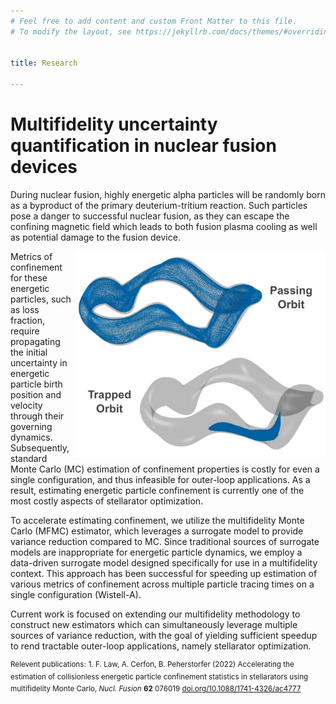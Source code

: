 ```yaml
---
# Feel free to add content and custom Front Matter to this file.
# To modify the layout, see https://jekyllrb.com/docs/themes/#overriding-theme-defaults


title: Research

---
```


# Multifidelity uncertainty quantification in nuclear fusion devices

During nuclear fusion, highly energetic alpha particles will be randomly born as a byproduct of the primary deuterium-tritium reaction. Such particles pose a danger to successful nuclear fusion, as they can escape the confining magnetic field which leads to both fusion plasma cooling as well as potential damage to the fusion device.

<img align="right" width="400" src="images/passing-trapped-3D.png">

Metrics of confinement for these energetic particles, such as loss fraction, require propagating the initial uncertainty in energetic particle birth position and velocity through their governing dynamics. Subsequently, standard Monte Carlo (MC) estimation of confinement properties is costly for even a single configuration, and thus infeasible for outer-loop applications. As a result, estimating energetic particle confinement is currently one of the most costly aspects of stellarator optimization.

To accelerate estimating confinement, we utilize the multifidelity Monte Carlo (MFMC) estimator, which leverages a surrogate model to provide variance reduction compared to MC. Since traditional sources of surrogate models are inappropriate for energetic particle dynamics, we employ a data-driven surrogate model designed specifically for use in a multifidelity context.  This approach has been successful for speeding up estimation of various metrics of confinement across multiple particle tracing times on a single configuration (Wistell-A).

Current work is focused on extending our multifidelity methodology to construct new estimators which can simultaneously leverage multiple sources of variance reduction, with the goal of yielding sufficient speedup to rend tractable outer-loop applications, namely stellarator optimization.

<sup>Relevent publications:</sup>
<sup> 1. F. Law, A. Cerfon, B. Peherstorfer (2022) Accelerating the estimation of collisionless energetic particle confinement statistics in stellarators using multifidelity Monte Carlo, *Nucl. Fusion* **62** 076019 [doi.org/10.1088/1741-4326/ac4777](https://doi.org/10.1088/1741-4326/ac4777) </sup>
